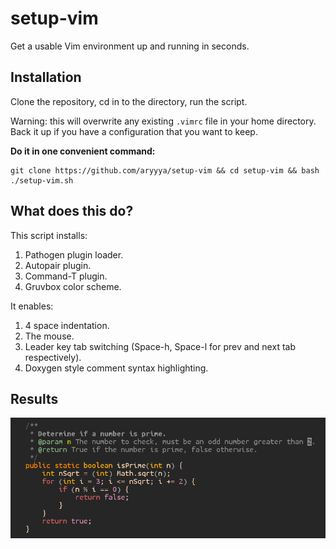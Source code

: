 # setup-vim

Get a usable Vim environment up and running in seconds.

## Installation

Clone the repository, cd in to the directory, run the script.

Warning: this will overwrite any existing `.vimrc` file in your home directory. Back it up if you have a configuration that you want to keep.

**Do it in one convenient command:**

```
git clone https://github.com/aryyya/setup-vim && cd setup-vim && bash ./setup-vim.sh
```

## What does this do?

This script installs:

  1. Pathogen plugin loader.
  2. Autopair plugin.
  3. Command-T plugin.
  4. Gruvbox color scheme.

It enables:
  
  1. 4 space indentation.
  2. The mouse.
  3. Leader key tab switching (Space-h, Space-l for prev and next tab respectively).
  4. Doxygen style comment syntax highlighting.

## Results

<p align="center"><img src="example.png"></p>
